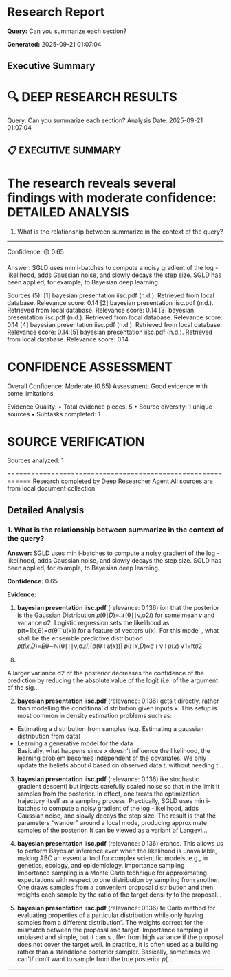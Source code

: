 # Research Report

**Query:** Can you summarize each section?

**Generated:** 2025-09-21 01:07:04

## Executive Summary

🔍 DEEP RESEARCH RESULTS
============================================================
Query: Can you summarize each section?
Analysis Date: 2025-09-21 01:07:04

📋 EXECUTIVE SUMMARY
------------------------------
The research reveals several findings with moderate confidence:
DETAILED ANALYSIS
==================================================

1. What is the relationship between summarize in the context of the query?
----------------------------------------
Confidence: 🟡 0.65

Answer:
SGLD uses min i-batches to compute a noisy gradient of the log -likelihood, adds
Gaussian noise, and slowly decays the step size. SGLD has been applied, for
example, to Bayesian deep learning.

Sources (5):
  [1] bayesian presentation iisc.pdf (n.d.). Retrieved from local database. Relevance score: 0.14
  [2] bayesian presentation iisc.pdf (n.d.). Retrieved from local database. Relevance score: 0.14
  [3] bayesian presentation iisc.pdf (n.d.). Retrieved from local database. Relevance score: 0.14
  [4] bayesian presentation iisc.pdf (n.d.). Retrieved from local database. Relevance score: 0.14
  [5] bayesian presentation iisc.pdf (n.d.). Retrieved from local database. Relevance score: 0.14

CONFIDENCE ASSESSMENT
==================================================
Overall Confidence: Moderate (0.65)
Assessment: Good evidence with some limitations

Evidence Quality:
  • Total evidence pieces: 5
  • Source diversity: 1 unique sources
  • Subtasks completed: 1

SOURCE VERIFICATION
==================================================
Sources analyzed: 1

============================================================
Research completed by Deep Researcher Agent
All sources are from local document collection

## Detailed Analysis

### 1. What is the relationship between summarize in the context of the query?

**Answer:** SGLD uses min i-batches to compute a noisy gradient of the log -likelihood, adds Gaussian noise, and slowly decays the step size. SGLD has been applied, for example, to Bayesian deep learning.

**Confidence:** 0.65

**Evidence:**

1. **bayesian presentation iisc.pdf** (relevance: 0.136)
   ion that the posterior is the Gaussian Distribution 
𝑝(θ∣𝐷)=𝒩(θ∣∣ν,σ2𝐼) for some mean 𝜈 and variance 𝜎2. Logistic regression sets the likelihood 
as p(t=1∣x,θ)=σ(θ⊤u(x)) for a feature of vectors u(x). For this model , what shall be the 
ensemble predictive distribution  
𝑝(𝑡∣𝑥,𝐷)=𝐸θ∼ℕ(θ∣∣∣ν,σ𝟚𝐼)[σ(θ⊤𝑢(𝑥))] 
𝑝(𝑡∣𝑥,𝐷)≈σ
( ν⊤𝑢(𝑥)
√1+πσ2
8)  
A larger variance σ2 of the posterior decreases the confidence of the prediction by reducing t he 
absolute value of the logit (i.e. of the argument of the sig...

2. **bayesian presentation iisc.pdf** (relevance: 0.136)
   gets t 
directly, rather than modelling the conditional distribution given inputs x. This setup is most common 
in density estimation problems such as:  
- Estimating a distribution from samples (e.g. Estimating a gaussian distribution from data)  
- Learning a generative model for the data  
Basically, what happens since x doesn’t influence the likelihood, the learning problem becomes 
independent of the covariates. We only update the beliefs about 𝜃 based on observed data t, without 
needing t...

3. **bayesian presentation iisc.pdf** (relevance: 0.136)
   ike stochastic gradient descent) but injects carefully scaled noise so that in the limit it samples from 
the posterior. In effect, one treats the optimization trajectory itself as a sampling process. Practically, 
SGLD uses min i-batches to compute a noisy gradient of the log -likelihood, adds Gaussian noise, and 
slowly decays the step size. The result is that the parameters “wander” around a local mode, producing 
approximate samples of the posterior. It can be viewed as a variant  of Langevi...

4. **bayesian presentation iisc.pdf** (relevance: 0.136)
   erance. This allows us to perform Bayesian inference even when the likelihood is unavailable, making ABC an 
essential tool for complex scientific models, e.g., in genetics, ecology, and epidemiology. Importance sampling  
Importance sampling is a Monte Carlo technique for approximating expectations with respect to one 
distribution by sampling from another. One draws samples from a convenient proposal distribution 
and then weights each sample by the ratio of the target densi ty to the proposal...

5. **bayesian presentation iisc.pdf** (relevance: 0.136)
   te Carlo method for evaluating properties of a particular distribution while only 
having samples from a different distribution”. The weights correct for the mismatch between the 
proposal and target. Importance sampling is unbiased and simple, but it can s uffer from high variance 
if the proposal does not cover the target well. In practice, it is often used as a building rather than a 
standalone posterior sampler. Basically, sometimes  we can’t/ don’t want to sample from the true posterior 𝑝(...

---

